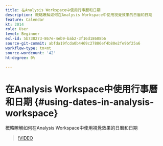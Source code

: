 ```yaml
---
title: 在Analysis Workspace中使用行事曆和日期
description: 概略瞭解如何在Analysis Workspace中使用視覺效果的日曆和日期
feature: Calendar
kt: 2014
role: User
level: Beginner
exl-id: 5b738273-867e-4eb9-bab2-3f16d18608b6
source-git-commit: abfda19fcda0b4469c27886ef4b80e2fe9bf25a6
workflow-type: tm+mt
source-wordcount: '42'
ht-degree: 0%

---
```


# 在Analysis Workspace中使用行事曆和日期 {#using-dates-in-analysis-workspace}

概略瞭解如何在Analysis Workspace中使用視覺效果的日曆和日期

>[!VIDEO](https://video.tv.adobe.com/v/24136/?quality=12&learn=on)
